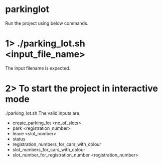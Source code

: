 # parkinglot

Run the project using below commands.

# 1> ./parking_lot.sh <input_file_name>
The input filename is expected.

# 2> To start the project in interactive mode
./parking_lot.sh 
The valid inputs are 
- create_parking_lot <no_of_slots> 
- park <registration_number> <colour>
- leave <slot_number> 
- status 
- registration_numbers_for_cars_with_colour <colour> 
- slot_numbers_for_cars_with_colour <colour>
- slot_number_for_registration_number <registration_number>
